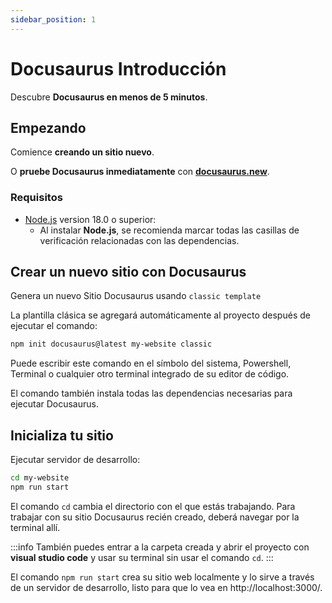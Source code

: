 ```yaml
---
sidebar_position: 1
---
```


# Docusaurus Introducción

Descubre **Docusaurus en menos de 5 minutos**.

## Empezando

Comience **creando un sitio nuevo**.

O **pruebe Docusaurus inmediatamente** con **[docusaurus.new](https://docusaurus.new)**.

### Requisitos

- [Node.js](https://nodejs.org/en/download/) version 18.0 o superior:
  - Al instalar **Node.js**, se recomienda marcar todas las casillas de verificación relacionadas con las dependencias.

## Crear un nuevo sitio con Docusaurus

Genera un nuevo Sitio Docusaurus usando `classic template`

La plantilla clásica se agregará automáticamente al proyecto después de ejecutar el comando:

```bash
npm init docusaurus@latest my-website classic
```

Puede escribir este comando en el símbolo del sistema, Powershell, Terminal o cualquier otro terminal integrado de su editor de código.

El comando también instala todas las dependencias necesarias para ejecutar Docusaurus.

## Inicializa tu sitio

Ejecutar servidor de desarrollo:

```bash
cd my-website
npm run start
```

El comando `cd` cambia el directorio con el que estás trabajando. Para trabajar con su sitio Docusaurus recién creado, deberá navegar por la terminal allí.

:::info
También puedes entrar a la carpeta creada y abrir el proyecto con **visual studio code** y usar su terminal sin usar el comando `cd`.
:::

El comando `npm run start` crea su sitio web localmente y lo sirve a través de un servidor de desarrollo, listo para que lo vea en http://localhost:3000/.
